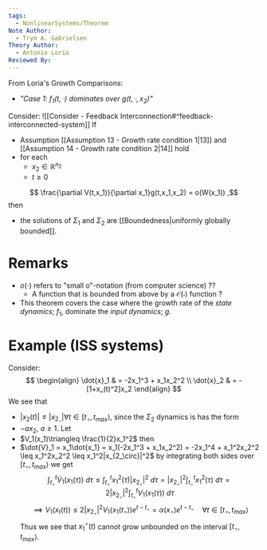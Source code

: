 ```yaml
---
tags:
  - NonlinearSystems/Theorem
Note Author:
  - Trym A. Gabrielsen
Theory Author:
  - Antonio Loría
Reviewed By:
---
```

From Loria's Growth Comparisons:
- *"Case 1: $f_1(t,\cdot)$ dominates over $g(t,\cdot,x_2)$"*

Consider: ![[Consider - Feedback Interconnection#^feedback-interconnected-system]]
If 
- Assumption [[Assumption 13 - Growth rate condition 1|13]] and [[Assumption 14 - Growth rate condition 2|14]] hold
- for each
	- $x_2\in\mathbb{R}^{n_2}$
	- $t\geq0$

$$ \frac{\partial V(t,x_1)}{\partial x_1}g(t,x_1,x_2) = o(W(x_1)) ,$$
then
- the solutions of $\Sigma_1$ and $\Sigma_2$ are [[Boundedness|uniformly globally bounded]].




# Remarks
- $o(\cdot)$ refers to "small o"-notation (from computer science) ??
	- A function that is bounded from above by a $\mathcal{O}(\cdot)$ function ?
- This theorem covers the case where the growth rate of the *state dynamics*; $f_1$, dominate the *input dynamics*; $g$.
# Example (ISS systems)
Consider:
$$
\begin{align}
\dot{x}_1 & = -2x_1^3 + x_1x_2^2 \\
\dot{x}_2 & = -[1+x_(t)^2]x_2
\end{align}
$$
We see that
- $|x_2(t)|\leq |x_{2_\circ}| \forall t\in[t_\circ,t_{max}\rangle$,
since the $\Sigma_2$ dynamics is has the form 
- $-ax_2,~a\geq1$.
Let
- $V_1(x_1)\triangleq \frac{1}{2}x_1^2$
then
- $\dot{V}_1 = x_1\dot{x_1} = x_1(-2x_1^3 + x_1x_2^2) = -2x_1^4 + x_1^2x_2^2 \leq x_1^2x_2^2 \leq x_1^2|x_{2_\circ}|^2$ 
by integrating both sides over $[t_\circ,t_{max}\rangle$ we get
$$ \int_{t_\circ}^{t} \dot{V}_1(x_1(\tau))~d\tau \leq \int_{t_\circ}^{t} x_1^2(\tau)|x_{2_\circ}|^2~d\tau = |x_{2_\circ}|^2\int_{t_\circ}^{t} x_1^2(\tau)~d\tau = 2|x_{2_\circ}|^2\int_{t_\circ}^{t} V_1(x_1(\tau))~d\tau$$
$$ \implies  V_1(x_t(t))\leq  2|x_{2_\circ}|^2V_1(x_1(t_\circ))e^{t-t_\circ} = \alpha(x_\circ)e^{t-t_\circ}\quad\forall t\in[t_\circ,t_{max}\rangle$$
Thus we see that $x_1^\circ(t)$ cannot grow unbounded on the interval $[t_\circ,t_{max}\rangle$.